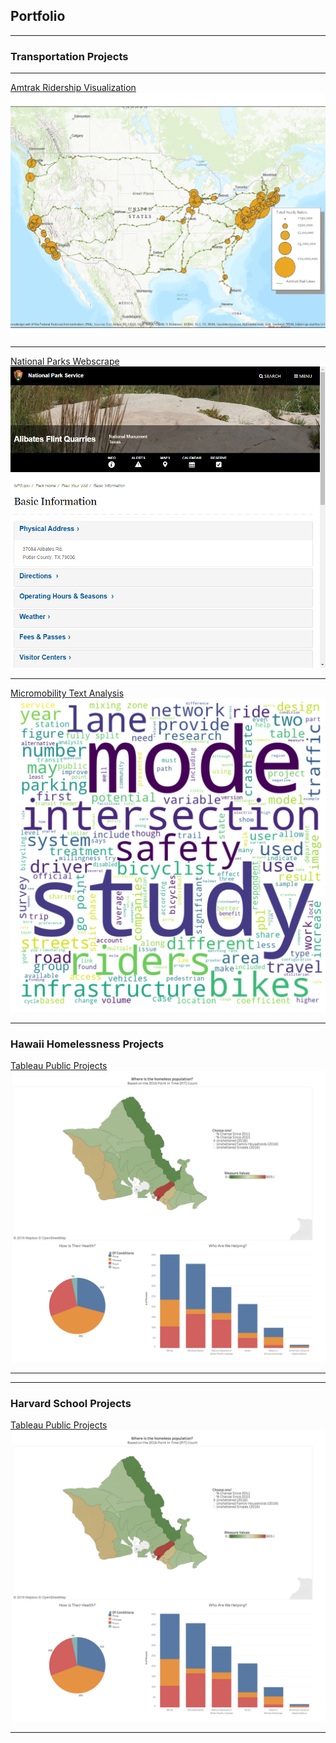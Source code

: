 ## Portfolio
<!-- Global site tag (gtag.js) - Google Analytics -->
<script async src="https://www.googletagmanager.com/gtag/js?id=UA-151918240-1"></script>
<script>
  window.dataLayer = window.dataLayer || [];
  function gtag(){dataLayer.push(arguments);}
  gtag('js', new Date());

  gtag('config', 'UA-151918240-1');
</script>

---

### Transportation Projects

---

[Amtrak Ridership Visualization](https://github.com/ericenglin/Amtrak-Web-Scraper)
<img src="images/Amtrak-Ridership.png?raw=true"/>

---
[National Parks Webscrape](https://github.com/ericenglin/NPS-Website-Scrape)
<img src="images/NPS-Site-Screenshot.png?raw=true"/>

---
[Micromobility Text Analysis](./pages/micromobility-page.md)
<img src="images/micromobility-word-cloud.png?raw=true"/>


---

### Hawaii Homelessness Projects

[Tableau Public Projects](https://public.tableau.com/profile/ericenglin#!/)
<img src="images/Tableau-Public.png?raw=true"/>

---


---

### Harvard School Projects

[Tableau Public Projects](https://public.tableau.com/profile/ericenglin#!/)
<img src="images/Tableau-Public.png?raw=true"/>

---
